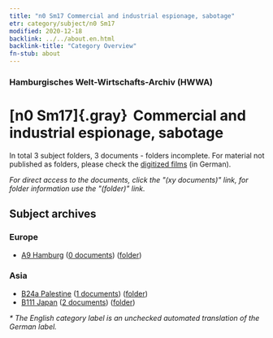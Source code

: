 ```yaml
---
title: "n0 Sm17 Commercial and industrial espionage, sabotage"
etr: category/subject/n0 Sm17
modified: 2020-12-18
backlink: ../../about.en.html
backlink-title: "Category Overview"
fn-stub: about
---
```


### Hamburgisches Welt-Wirtschafts-Archiv (HWWA)
# [n0 Sm17]{.gray}&#8201; Commercial and industrial espionage, sabotage&#160; 





In total 3 subject folders, 3 documents - folders incomplete.
For material not published as folders, please check the [digitized films](/film/h1_sh) (in German).

_For direct access to the documents, click the "(xy documents)" link, for folder information use the "(folder)" link._

## Subject archives



### Europe

- [A9 Hamburg](../../../geo/about.en.html#A9) (<a href="https://dfg-viewer.de/show/?tx_dlf[id]=https://pm20.zbw.eu/mets/sh/1409xx/140905/1458xx/145803/public.mets.en.xml" target="_blank">0 documents</a>) ([folder](http://purl.org/pressemappe20/folder/sh/140905,145803))

### Asia

- [B24a Palestine](../../../geo/about.en.html#B24a) (<a href="https://dfg-viewer.de/show/?tx_dlf[id]=https://pm20.zbw.eu/mets/sh/1411xx/141115/1458xx/145803/public.mets.en.xml" target="_blank">1 documents</a>) ([folder](http://purl.org/pressemappe20/folder/sh/141115,145803))
- [B111 Japan](../../../geo/about.en.html#B111) (<a href="https://dfg-viewer.de/show/?tx_dlf[id]=https://pm20.zbw.eu/mets/sh/1412xx/141272/1458xx/145803/public.mets.en.xml" target="_blank">2 documents</a>) ([folder](http://purl.org/pressemappe20/folder/sh/141272,145803))


_* The English category label is an unchecked automated translation of the German label._

